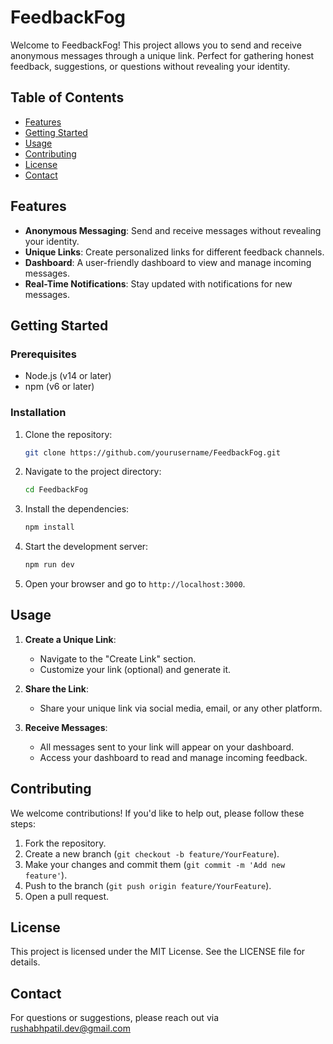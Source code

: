 # FeedbackFog

Welcome to FeedbackFog! This project allows you to send and receive anonymous messages through a unique link. Perfect for gathering honest feedback, suggestions, or questions without revealing your identity.

## Table of Contents

- [Features](#features)
- [Getting Started](#getting-started)
- [Usage](#usage)
- [Contributing](#contributing)
- [License](#license)
- [Contact](#contact)

## Features

- **Anonymous Messaging**: Send and receive messages without revealing your identity.
- **Unique Links**: Create personalized links for different feedback channels.
- **Dashboard**: A user-friendly dashboard to view and manage incoming messages.
- **Real-Time Notifications**: Stay updated with notifications for new messages.

## Getting Started

### Prerequisites

- Node.js (v14 or later)
- npm (v6 or later)

### Installation

1. Clone the repository:

    ```bash
    git clone https://github.com/yourusername/FeedbackFog.git
    ```

2. Navigate to the project directory:

    ```bash
    cd FeedbackFog
    ```

3. Install the dependencies:

    ```bash
    npm install
    ```

4. Start the development server:

    ```bash
    npm run dev
    ```

5. Open your browser and go to `http://localhost:3000`.

## Usage

1. **Create a Unique Link**:
    - Navigate to the "Create Link" section.
    - Customize your link (optional) and generate it.

2. **Share the Link**:
    - Share your unique link via social media, email, or any other platform.

3. **Receive Messages**:
    - All messages sent to your link will appear on your dashboard.
    - Access your dashboard to read and manage incoming feedback.

## Contributing

We welcome contributions! If you'd like to help out, please follow these steps:

1. Fork the repository.
2. Create a new branch (`git checkout -b feature/YourFeature`).
3. Make your changes and commit them (`git commit -m 'Add new feature'`).
4. Push to the branch (`git push origin feature/YourFeature`).
5. Open a pull request.

## License

This project is licensed under the MIT License. See the LICENSE file for details.

## Contact

For questions or suggestions, please reach out via rushabhpatil.dev@gmail.com